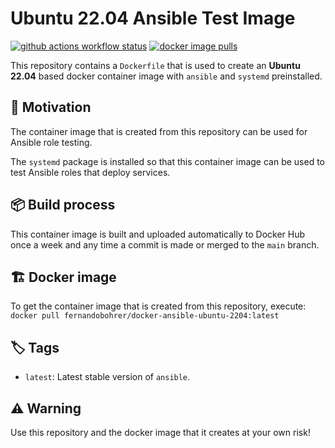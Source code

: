 # Ubuntu 22.04 Ansible Test Image

[![github actions workflow status][github-actions-workflow-status-badge]][github-actions-workflow-status-link]
[![docker image pulls][docker-image-pulls-badge]][docker-image-pulls-link]

This repository contains a `Dockerfile` that is used to create an **Ubuntu 22.04** based docker container image with `ansible` and `systemd` preinstalled.

## 🚀 Motivation

The container image that is created from this repository can be used for Ansible role testing.

The `systemd` package is installed so that this container image can be used to test Ansible roles that deploy services.

## 📦 Build process

This container image is built and uploaded automatically to Docker Hub once a week and any time a commit is made or merged to the `main` branch.

## 🏗️ Docker image

To get the container image that is created from this repository, execute: `docker pull fernandobohrer/docker-ansible-ubuntu-2204:latest`

## 🏷️ Tags

- `latest`: Latest stable version of `ansible`.

## ⚠️ Warning

Use this repository and the docker image that it creates at your own risk!

[docker-image-pulls-badge]: https://img.shields.io/docker/pulls/fernandobohrer/docker-ansible-ubuntu-2204?style=flat-square&logo=docker&logoColor=white&label=pulls&labelColor=black&cacheSeconds=300
[docker-image-pulls-link]: https://hub.docker.com/r/fernandobohrer/docker-ansible-ubuntu-2204/
[github-actions-workflow-status-badge]: https://img.shields.io/github/actions/workflow/status/fernandobohrer/docker-ansible-ubuntu-2204/build-test-and-push-docker-image.yml?branch=main&event=push&style=flat-square&logo=github&logoColor=white&label=Build%2C%20test%20and%20push%20docker%20image&labelColor=black&cacheSeconds=300
[github-actions-workflow-status-link]: https://github.com/fernandobohrer/docker-ansible-ubuntu-2204/actions/workflows/build-test-and-push-docker-image.yml
